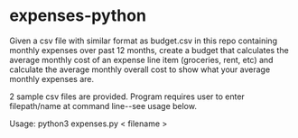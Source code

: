 # expenses-python
Given a csv file with similar format as budget.csv in this repo containing monthly expenses over past 12 months, create a budget that calculates the average monthly cost of an expense line item (groceries, rent, etc) and calculate the average monthly overall cost to show what your average monthly expenses are.

2 sample csv files are provided. Program requires user to enter filepath/name at command line--see usage below.

Usage: python3 expenses.py < filename >
